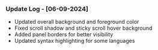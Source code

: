 ### Update Log - [06-09-2024]

<ul>
<li>Updated overall background and foreground color</li>
<li>Fixed scroll shadow and sticky scroll hover background</li>
<li>Added panel borders for better visibility</li>
<li>Updated syntax highlighting for some languages</li>
</ul>
